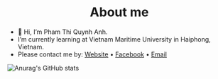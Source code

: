<!-- - 👋 Hi, I’m @anh0701
- 👀 I’m interested in ...
- 🌱 I’m currently learning ...
- 💞️ I’m looking to collaborate on ...
- 📫 How to reach me ... -->

<!---
anh0701/anh0701 is a ✨ special ✨ repository because its `README.md` (this file) appears on your GitHub profile.
You can click the Preview link to take a look at your changes.
--->
<h1 align="center">About me</h1>


- 👋 Hi, I’m Pham Thi Quynh Anh. 
- I’m currently learning at Vietnam Maritime University in Haiphong, Vietnam.
- Please contact me by:  [Website](https://github.com/anh0701)  •  [Facebook](https://www.facebook.com/anh220701)  •  [Email](mailto:quynhanhphamthi01@gmail.com)

![Anurag's GitHub stats](https://github-readme-stats.vercel.app/api?username=quynhanh07&theme=highcontrast&show_icons=true)
